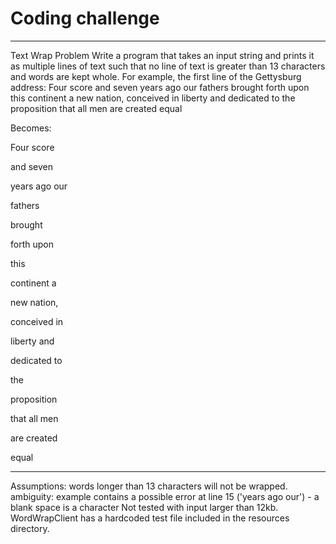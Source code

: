 
# Coding challenge
*********************************************************************************************
Text Wrap Problem
Write a program that takes an input string and prints it as multiple lines of text such that no line of text is greater than 13 characters and words are kept whole.
For example, the first line of the Gettysburg address:
Four score and seven years ago our fathers brought forth upon this continent a new nation, conceived in liberty and dedicated to the proposition that all men are created equal 

Becomes:

Four score 

and seven

years ago our

fathers

brought

forth upon

this

continent a

new nation,

conceived in

liberty and

dedicated to

the

proposition

that all men

are created

equal


*********************************************************************************************

Assumptions:
words longer than 13 characters will not be wrapped.
ambiguity: example contains a possible error at line 15 ('years ago our') - a blank space is a character
Not tested with input larger than 12kb.
WordWrapClient has a hardcoded test file included in the resources directory.

